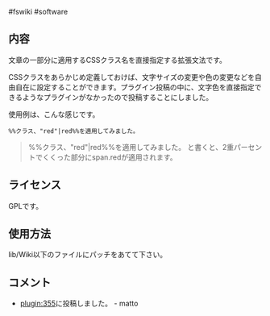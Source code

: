 #fswiki
#software
## 内容
文章の一部分に適用するCSSクラス名を直接指定する拡張文法です。

CSSクラスをあらかじめ定義しておけば、文字サイズの変更や色の変更などを自由自在に設定することができます。プラグイン投稿の中に、文字色を直接指定できるようなプラグインがなかったので投稿することにしました。

使用例は、こんな感じです。
```
%%クラス、"red"|red%%を適用してみました。
```
> %%クラス、"red"|red%%を適用してみました。
と書くと、2重パーセントでくくった部分にspan.redが適用されます。

## ライセンス
GPLです。
## 使用方法
lib/Wiki以下のファイルにパッチをあてて下さい。

## コメント
* [plugin:355](plugin:355)に投稿しました。 - matto 
<!--  -->

